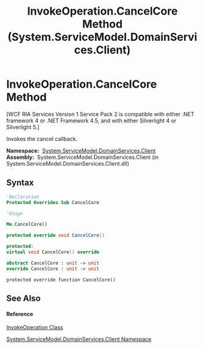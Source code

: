 ﻿---
title: InvokeOperation.CancelCore Method  (System.ServiceModel.DomainServices.Client)
TOCTitle: CancelCore Method
ms:assetid: M:System.ServiceModel.DomainServices.Client.InvokeOperation.CancelCore
ms:mtpsurl: https://msdn.microsoft.com/en-us/library/system.servicemodel.domainservices.client.invokeoperation.cancelcore(v=VS.91)
ms:contentKeyID: 28755317
ms.date: 01/27/2012
mtps_version: v=VS.91
f1_keywords:
- System.ServiceModel.DomainServices.Client.InvokeOperation.CancelCore
dev_langs:
- CSharp
- JScript
- VB
- FSharp
- c++
api_location:
- System.ServiceModel.DomainServices.Client.dll
api_name:
- System.ServiceModel.DomainServices.Client.InvokeOperation.CancelCore
api_type:
- Managed
topic_type:
- apiref
- kbSyntax
product_family_name: VS
ROBOTS: INDEX,FOLLOW
---

# InvokeOperation.CancelCore Method

\[WCF RIA Services Version 1 Service Pack 2 is compatible with either .NET framework 4 or .NET Framework 4.5, and with either Silverlight 4 or Silverlight 5.\]

Invokes the cancel callback.

**Namespace:**  [System.ServiceModel.DomainServices.Client](ff422479\(v=vs.91\).md)  
**Assembly:**  System.ServiceModel.DomainServices.Client (in System.ServiceModel.DomainServices.Client.dll)

## Syntax

``` vb
'Declaration
Protected Overrides Sub CancelCore
```

``` vb
'Usage

Me.CancelCore()
```

``` csharp
protected override void CancelCore()
```

``` c++
protected:
virtual void CancelCore() override
```

``` fsharp
abstract CancelCore : unit -> unit 
override CancelCore : unit -> unit 
```

``` jscript
protected override function CancelCore()
```

## See Also

#### Reference

[InvokeOperation Class](ff423072\(v=vs.91\).md)

[System.ServiceModel.DomainServices.Client Namespace](ff422479\(v=vs.91\).md)

